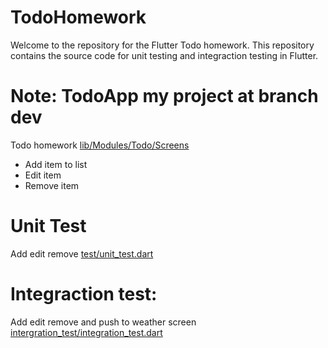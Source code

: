 # TodoHomework
Welcome to the repository for the Flutter Todo homework. This repository contains the source code for unit testing and integraction testing in Flutter.
# Note: TodoApp my project at branch dev
Todo homework [lib/Modules/Todo/Screens](https://github.com/EmSyying/TodoHomework/blob/dev/lib/Modules/Todo/Screens/todo_screen.dart)
- Add item to list
- Edit item
- Remove item
# Unit Test
Add edit remove [test/unit_test.dart](https://github.com/EmSyying/TodoHomework/blob/dev/test/unit_test.dart)
# Integraction test:
Add edit remove and push to weather screen [intergration_test/integration_test.dart](https://github.com/EmSyying/TodoHomework/blob/dev/intergration_test/integration_test.dart)
